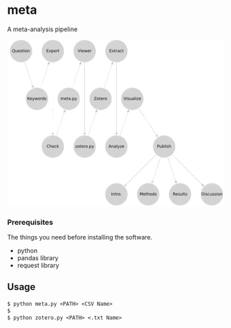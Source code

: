 # meta
A meta-analysis pipeline
<p>
  <img src="./pipe.png" alt="pipeline" width="600">
</p>

### Prerequisites

The things you need before installing the software.

* python
* pandas library
* request library


## Usage

```
$ python meta.py <PATH> <CSV Name>
$ 
$ python zotero.py <PATH> <.txt Name>
```

